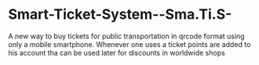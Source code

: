 # Smart-Ticket-System--Sma.Ti.S-
A new way to buy tickets for public transportation in qrcode format using only a mobile smartphone. Whenever one uses a ticket points are added to his account tha can be used later  for discounts in worldwide shops
